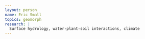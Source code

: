 ```yaml
---
layout: person
name: Eric Small
topics: geomorph
research: |
  Surface hydrology, water-plant-soil interactions, climate
---
```

